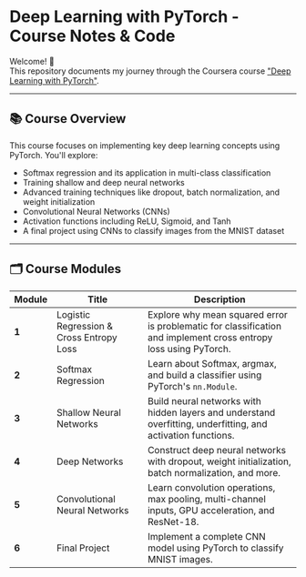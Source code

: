 # Deep Learning with PyTorch - Course Notes & Code

Welcome! 👋  
This repository documents my journey through the Coursera course ["Deep Learning with PyTorch"](https://www.coursera.org/learn/advanced-deep-learning-with-pytorch).

---

## 📚 Course Overview

This course focuses on implementing key deep learning concepts using PyTorch. You'll explore:

- Softmax regression and its application in multi-class classification
- Training shallow and deep neural networks
- Advanced training techniques like dropout, batch normalization, and weight initialization
- Convolutional Neural Networks (CNNs)
- Activation functions including ReLU, Sigmoid, and Tanh
- A final project using CNNs to classify images from the MNIST dataset

---

## 🗂️ Course Modules

| Module | Title | Description |
|--------|-------|-------------|
| **1** | Logistic Regression & Cross Entropy Loss | Explore why mean squared error is problematic for classification and implement cross entropy loss using PyTorch. |
| **2** | Softmax Regression | Learn about Softmax, argmax, and build a classifier using PyTorch's `nn.Module`. |
| **3** | Shallow Neural Networks | Build neural networks with hidden layers and understand overfitting, underfitting, and activation functions. |
| **4** | Deep Networks | Construct deep neural networks with dropout, weight initialization, batch normalization, and more. |
| **5** | Convolutional Neural Networks | Learn convolution operations, max pooling, multi-channel inputs, GPU acceleration, and ResNet-18. |
| **6** | Final Project | Implement a complete CNN model using PyTorch to classify MNIST images. |
